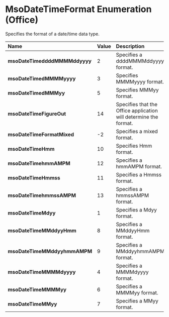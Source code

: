 
# MsoDateTimeFormat Enumeration (Office)

Specifies the format of a date/time data type.



|**Name**|**Value**|**Description**|
|:-----|:-----|:-----|
| **msoDateTimeddddMMMMddyyyy**|2|Specifies a ddddMMMMddyyyy format.|
| **msoDateTimedMMMMyyyy**|3|Specifies MMMMyyyy format.|
| **msoDateTimedMMMyy**|5|Specifies MMMyy format.|
| **msoDateTimeFigureOut**|14|Specifies that the Office application will determine the format.|
| **msoDateTimeFormatMixed**|-2|Specifies a mixed format.|
| **msoDateTimeHmm**|10|Specifies Hmm format.|
| **msoDateTimehmmAMPM**|12|Specifies a hmmAMPM format.|
| **msoDateTimeHmmss**|11|Specifies a Hmmss format.|
| **msoDateTimehmmssAMPM**|13|Specifies a hmmssAMPM format.|
| **msoDateTimeMdyy**|1|Specifies a Mdyy format.|
| **msoDateTimeMMddyyHmm**|8|Specifies a MMddyyHmm format.|
| **msoDateTimeMMddyyhmmAMPM**|9|Specifies a MMddyyhmmAMPM format.|
| **msoDateTimeMMMMdyyyy**|4|Specifies a MMMMdyyyy format.|
| **msoDateTimeMMMMyy**|6|Specifies a MMMMyy format.|
| **msoDateTimeMMyy**|7|Specifies a MMyy format.|
